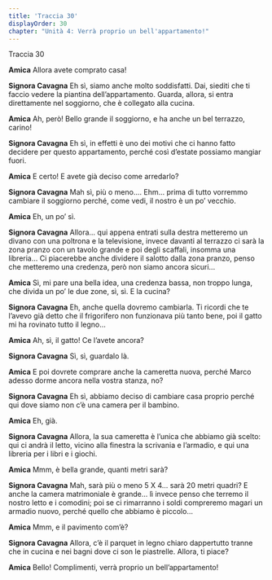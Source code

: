 ```yaml
---
title: 'Traccia 30'
displayOrder: 30
chapter: "Unità 4: Verrà proprio un bell'appartamento!"
---
```


Traccia 30

**Amica** Allora avete comprato casa!

**Signora Cavagna** Eh sì, siamo anche molto soddisfatti. Dai, siediti che ti faccio vedere la piantina dell’appartamento. Guarda, allora, si entra direttamente nel soggiorno, che è collegato alla cucina.

**Amica** Ah, però! Bello grande il soggiorno, e ha anche un bel terrazzo, carino!

**Signora Cavagna** Eh sì, in effetti è uno dei motivi che ci hanno fatto decidere per questo appartamento, perché così d’estate possiamo mangiar fuori.

**Amica** E certo! E avete già deciso come arredarlo?

**Signora Cavagna** Mah sì, più o meno.... Ehm... prima di tutto vorremmo cambiare il soggiorno perché, come vedi, il nostro è un po’ vecchio.

**Amica** Eh, un po’ sì.

**Signora Cavagna** Allora... qui appena entrati sulla destra metteremo un divano con una poltrona e la televisione, invece davanti al terrazzo ci sarà la zona pranzo con un tavolo grande e poi degli scaffali, insomma una libreria... Ci piacerebbe anche dividere il salotto dalla zona pranzo, penso che metteremo una credenza, però non siamo ancora sicuri...

**Amica** Sì, mi pare una bella idea, una credenza bassa, non troppo lunga, che divida un po’ le due zone, sì, sì. E la cucina?

**Signora Cavagna** Eh, anche quella dovremo cambiarla. Ti ricordi che te l’avevo già detto che il frigorifero non funzionava più tanto bene, poi il gatto mi ha rovinato tutto il legno...

**Amica** Ah, sì, il gatto! Ce l’avete ancora?

**Signora Cavagna** Sì, sì, guardalo là.

**Amica** E poi dovrete comprare anche la cameretta nuova, perché Marco adesso dorme ancora nella vostra stanza, no?

**Signora Cavagna** Eh sì, abbiamo deciso di cambiare casa proprio perché qui dove siamo non c’è una camera per il bambino.

**Amica** Eh, già.

**Signora Cavagna** Allora, la sua cameretta è l’unica che abbiamo già scelto: qui ci andrà il letto, vicino alla finestra la scrivania e l’armadio, e qui una libreria per i libri e i giochi.

**Amica** Mmm, è bella grande, quanti metri sarà?

**Signora Cavagna** Mah, sarà più o meno 5 X 4... sarà 20 metri quadri? E anche la camera matrimoniale è grande... lì invece penso che terremo il nostro letto e i comodini; poi se ci rimarranno i soldi compreremo magari un armadio nuovo, perché quello che abbiamo è piccolo...

**Amica** Mmm, e il pavimento com’è?

**Signora Cavagna** Allora, c’è il parquet in legno chiaro dappertutto tranne che in cucina e nei bagni dove ci son le piastrelle. Allora, ti piace?

**Amica** Bello! Complimenti, verrà proprio un bell’appartamento!
